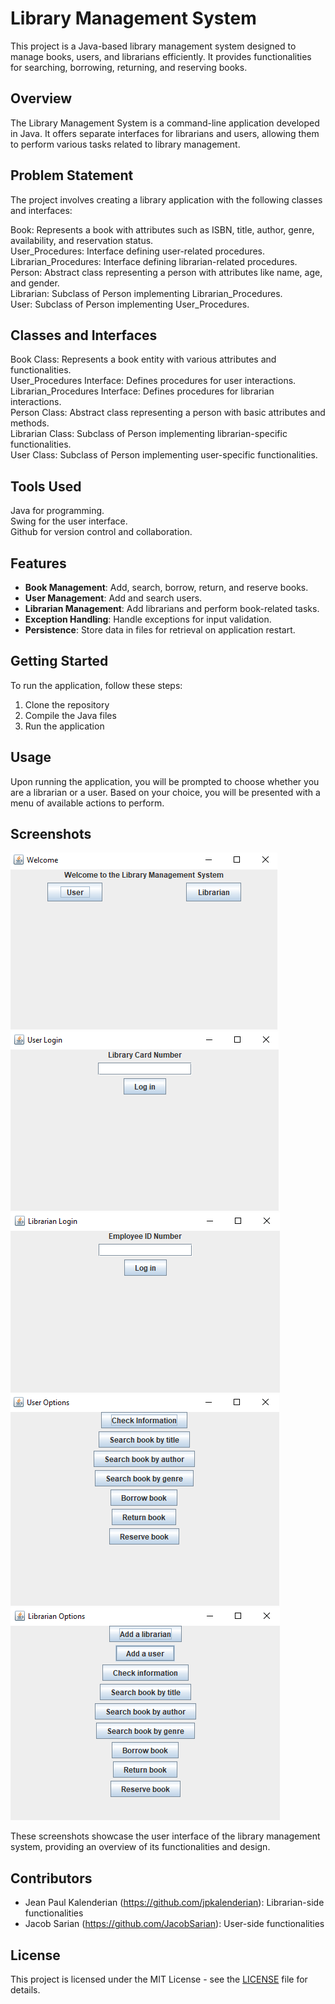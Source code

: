 # Library Management System

This project is a Java-based library management system designed to manage books, users, and librarians efficiently. It provides functionalities for searching, borrowing, returning, and reserving books.

## Overview

The Library Management System is a command-line application developed in Java. It offers separate interfaces for librarians and users, allowing them to perform various tasks related to library management.

## Problem Statement

The project involves creating a library application with the following classes and interfaces:

Book: Represents a book with attributes such as ISBN, title, author, genre, availability, and reservation status.<br>
User_Procedures: Interface defining user-related procedures.<br>
Librarian_Procedures: Interface defining librarian-related procedures.<br>
Person: Abstract class representing a person with attributes like name, age, and gender.<br>
Librarian: Subclass of Person implementing Librarian_Procedures.<br>
User: Subclass of Person implementing User_Procedures.<br>

## Classes and Interfaces

Book Class: Represents a book entity with various attributes and functionalities.<br>
User_Procedures Interface: Defines procedures for user interactions.<br>
Librarian_Procedures Interface: Defines procedures for librarian interactions.<br>
Person Class: Abstract class representing a person with basic attributes and methods.<br>
Librarian Class: Subclass of Person implementing librarian-specific functionalities.<br>
User Class: Subclass of Person implementing user-specific functionalities.<br>

## Tools Used
Java for programming.<br>
Swing for the user interface.<br>
Github for version control and collaboration.<br>

## Features

- **Book Management**: Add, search, borrow, return, and reserve books.<br>
- **User Management**: Add and search users.<br>
- **Librarian Management**: Add librarians and perform book-related tasks.<br>
- **Exception Handling**: Handle exceptions for input validation.<br>
- **Persistence**: Store data in files for retrieval on application restart.<br>

## Getting Started

To run the application, follow these steps:

1. Clone the repository<br>
2. Compile the Java files<br>
3. Run the application<br>

## Usage

Upon running the application, you will be prompted to choose whether you are a librarian or a user. Based on your choice, you will be presented with a menu of available actions to perform.

## Screenshots

![Main Form](/Screenshots/mainFormScreenshot.png)<br>
![User Entry Form](/Screenshots/userEntryFormScreenshot.png)<br>
![Librarian Entry Form](/Screenshots/librarianEntryFormScreenshot.png)<br>
![User Options Form](/Screenshots/userOptionsFormScreenshot.png)<br>
![Librarian Options Form](/Screenshots/librarianOptionsFormScreenshot.png)<br>

These screenshots showcase the user interface of the library management system, providing an overview of its functionalities and design.

## Contributors

- Jean Paul Kalenderian (https://github.com/jpkalenderian): Librarian-side functionalities
- Jacob Sarian (https://github.com/JacobSarian): User-side functionalities

## License

This project is licensed under the MIT License - see the [LICENSE](LICENSE) file for details.
